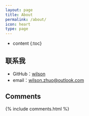 ```yaml
---
layout: page
title: About
permalink: /about/
icon: heart
type: page
---
```


* content
{:toc}

## 联系我

* GitHub：[wilson](https://github.com/wilson-zhuo)
* email：wilson.zhuo@outlook.com

## Comments

{% include comments.html %}
